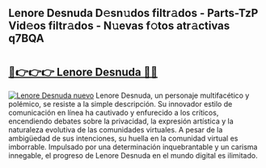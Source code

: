 ## Lenore Desnuda D𝚎sn𝚞dos filtr𝚊dos - Parts-TzP Vid𝚎os filtr𝚊dos - N𝚞evas f𝚘tos atr𝚊ctivas q7BQA

# <h2><a href="http://mbb4do8.tromn.icu/?c=Lenore+Desnuda">🔗👉👉👉 Lenore Desnuda 🔗🔗</a></h2>

[![Lenore Desnuda nuevo](https://i.imgur.com/pEAQMta.gif)](http://mbb4do8.tromn.icu/?c=Lenore+Desnuda)
Lenore Desnuda, un personaje multifacético y polémico, se resiste a la simple descripción. Su innovador estilo de comunicación en línea ha cautivado y enfurecido a los críticos, encendiendo debates sobre la privacidad, la expresión artística y la naturaleza evolutiva de las comunidades virtuales. A pesar de la ambigüedad de sus intenciones, su huella en la comunidad virtual es imborrable. Impulsado por una determinación inquebrantable y un carisma innegable, el progreso de Lenore Desnuda en el mundo digital es ilimitado.
